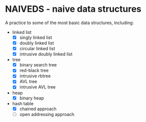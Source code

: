 # NAIVEDS - naive data structures
A practice to some of the most basic data structures, including:
- linked list
    - [X] singly linked list
    - [X] doubly linked list
    - [X] circular linked list
    - [X] intrusive doubly linked list
- tree
    - [X] binary search tree
    - [X] red-black tree
    - [X] intrusive rbtree
    - [X] AVL tree
    - [X] intrusive AVL tree
- heap
    - [X] binary heap
- hash table
    - [X] chained approach
    - [ ] open addressing approach
